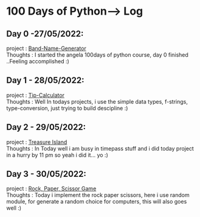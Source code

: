# 100 Days of Python--> Log

## Day 0 -27/05/2022:
project : [Band-Name-Generator](https://github.com/ashwinam/100DaysOfPython/blob/main/daily%20projects/Day_1/main.py)  
Thoughts : I started the angela 100days of python course, day 0 finished ..Feeling accomplished :)


## Day 1 - 28/05/2022:
project : [Tip-Calculator](https://github.com/ashwinam/100DaysOfPython/blob/main/daily%20projects/Day_2/main.py)  
Thoughts : Well In todays projects, i use the simple data types, f-strings, type-conversion, just trying to build descipline  :)


## Day 2 - 29/05/2022:
project : [Treasure Island](https://github.com/ashwinam/100DaysOfPython/blob/main/daily%20projects/Day_3/main.py)  
Thoughts : In Today well i am busy in timepass stuff and i did today project in a hurry by 11 pm so yeah i did it... yo  :)


## Day 3 - 30/05/2022:
project : [Rock, Paper, Scissor Game](https://github.com/ashwinam/100DaysOfPython/blob/main/daily%20projects/Day_4/main.py)  
Thoughts : Today i implement the rock paper scissors, here i use random module, for generate a random choice for computers, this will also goes well  :)